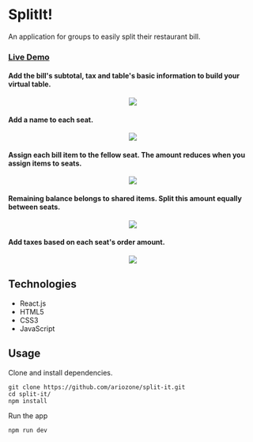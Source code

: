 
# SplitIt!

 An application for groups to easily split their restaurant bill.
 
 ### [Live Demo](https://ariozone.github.io/split-it/)
 
#### Add the bill's subtotal, tax and table's basic information to build your virtual table.
<p align="center">
<img src="start.gif"/>
</p>


#### Add a name to each seat.
<p align="center">
<img src="add_name1.gif"/>
</p>


#### Assign each bill item to the fellow seat. The amount reduces when you assign items to seats.
<p align="center">
<img src="add_items.gif"/>
</p>


#### Remaining balance belongs to shared items. Split this amount equally between seats.
<p align="center">
<img src="split_equally.gif"/>
</p>


#### Add taxes based on each seat's order amount.
<p align="center">
<img src="add_taxes.gif"/>
</p>


## Technologies
- React.js
- HTML5
- CSS3
- JavaScript


## Usage
Clone and install dependencies.
```
git clone https://github.com/ariozone/split-it.git
cd split-it/
npm install
```
Run the app
```
npm run dev
```

